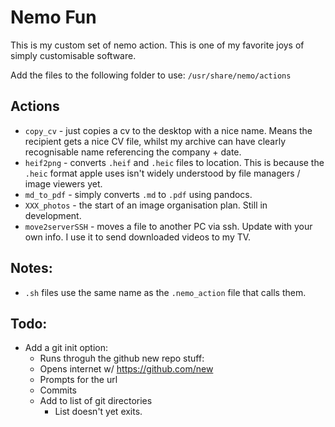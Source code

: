 # Nemo Fun
This is my custom set of nemo action. This is one of my favorite joys of simply customisable software.

Add the files to the following folder to use:
`/usr/share/nemo/actions`

## Actions
 - `copy_cv` - just copies a cv to the desktop with a nice name. Means the recipient gets a nice CV file, whilst my archive can have clearly recognisable name referencing the company + date.
 - `heif2png` - converts `.heif` and `.heic` files to location. This is because the `.heic` format apple uses isn't widely understood by file managers / image viewers yet.
 - `md_to_pdf` - simply converts `.md` to `.pdf` using pandocs.
 - `XXX_photos` - the start of an image organisation plan. Still in development.
 - `move2serverSSH` - moves a file to another PC via ssh. Update with your own info. I use it to send downloaded videos to my TV.

## Notes:
 - `.sh` files use the same name as the `.nemo_action` file that calls them.

## Todo:
 - Add a git init option:
   - Runs throguh the github new repo stuff:
   - Opens internet w/ https://github.com/new
   - Prompts for the url
   - Commits
   - Add to list of git directories
     - List doesn't yet exits.
